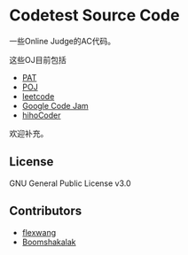 Codetest Source Code
=========


一些Online Judge的AC代码。

这些OJ目前包括

  - [PAT](https://www.patest.cn/)
  - [POJ](http://poj.org/)
  - [leetcode](http://oj.leetcode.com/)
  - [Google Code Jam](https://code.google.com/codejam/)
  - [hihoCoder](http://www.hihocoder.com/)

欢迎补充。


License
----

GNU General Public License v3.0

Contributors
----
  - [flexwang](https://github.com/flexwang)
  - [Boomshakalak](https://github.com/Boomshakalak)


    
